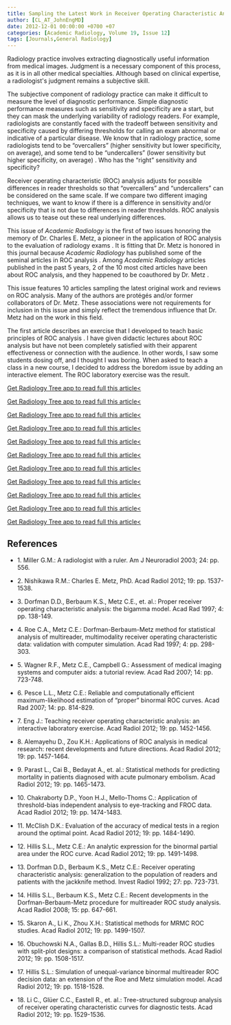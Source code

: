 ```yaml
---
title: Sampling the Latest Work in Receiver Operating Characteristic Analysis
author: [CL_AT_JohnEngMD]
date: 2012-12-01 00:00:00 +0700 +07
categories: [Academic Radiology, Volume 19, Issue 12]
tags: [Journals,General Radiology]
---
```

Radiology practice involves extracting diagnostically useful information from medical images. Judgment is a necessary component of this process, as it is in all other medical specialties. Although based on clinical expertise, a radiologist's judgment remains a subjective skill.

The subjective component of radiology practice can make it difficult to measure the level of diagnostic performance. Simple diagnostic performance measures such as sensitivity and specificity are a start, but they can mask the underlying variability of radiology readers. For example, radiologists are constantly faced with the tradeoff between sensitivity and specificity caused by differing thresholds for calling an exam abnormal or indicative of a particular disease. We know that in radiology practice, some radiologists tend to be “overcallers” (higher sensitivity but lower specificity, on average), and some tend to be “undercallers” (lower sensitivity but higher specificity, on average) . Who has the “right” sensitivity and specificity?

Receiver operating characteristic (ROC) analysis adjusts for possible differences in reader thresholds so that “overcallers” and “undercallers” can be considered on the same scale. If we compare two different imaging techniques, we want to know if there is a difference in sensitivity and/or specificity that is not due to differences in reader thresholds. ROC analysis allows us to tease out these real underlying differences.

This issue of _Academic Radiology_ is the first of two issues honoring the memory of Dr. Charles E. Metz, a pioneer in the application of ROC analysis to the evaluation of radiology exams . It is fitting that Dr. Metz is honored in this journal because _Academic Radiology_ has published some of the seminal articles in ROC analysis . Among _Academic Radiology_ articles published in the past 5 years, 2 of the 10 most cited articles have been about ROC analysis, and they happened to be coauthored by Dr. Metz .

This issue features 10 articles sampling the latest original work and reviews on ROC analysis. Many of the authors are protégés and/or former collaborators of Dr. Metz. These associations were not requirements for inclusion in this issue and simply reflect the tremendous influence that Dr. Metz had on the work in this field.

The first article describes an exercise that I developed to teach basic principles of ROC analysis . I have given didactic lectures about ROC analysis but have not been completely satisfied with their apparent effectiveness or connection with the audience. In other words, I saw some students dosing off, and I thought I was boring. When asked to teach a class in a new course, I decided to address the boredom issue by adding an interactive element. The ROC laboratory exercise was the result.

[Get Radiology Tree app to read full this article<](https://clinicalpub.com/app)

[Get Radiology Tree app to read full this article<](https://clinicalpub.com/app)

[Get Radiology Tree app to read full this article<](https://clinicalpub.com/app)

[Get Radiology Tree app to read full this article<](https://clinicalpub.com/app)

[Get Radiology Tree app to read full this article<](https://clinicalpub.com/app)

[Get Radiology Tree app to read full this article<](https://clinicalpub.com/app)

[Get Radiology Tree app to read full this article<](https://clinicalpub.com/app)

[Get Radiology Tree app to read full this article<](https://clinicalpub.com/app)

[Get Radiology Tree app to read full this article<](https://clinicalpub.com/app)

[Get Radiology Tree app to read full this article<](https://clinicalpub.com/app)

[Get Radiology Tree app to read full this article<](https://clinicalpub.com/app)

## References

- 1\. Miller G.M.: A radiologist with a ruler. Am J Neuroradiol 2003; 24: pp. 556.


- 2\. Nishikawa R.M.: Charles E. Metz, PhD. Acad Radiol 2012; 19: pp. 1537-1538.


- 3\. Dorfman D.D., Berbaum K.S., Metz C.E., et. al.: Proper receiver operating characteristic analysis: the bigamma model. Acad Rad 1997; 4: pp. 138-149.


- 4\. Roe C.A., Metz C.E.: Dorfman-Berbaum-Metz method for statistical analysis of multireader, multimodality receiver operating characteristic data: validation with computer simulation. Acad Rad 1997; 4: pp. 298-303.


- 5\. Wagner R.F., Metz C.E., Campbell G.: Assessment of medical imaging systems and computer aids: a tutorial review. Acad Rad 2007; 14: pp. 723-748.


- 6\. Pesce L.L., Metz C.E.: Reliable and computationally efficient maximum-likelihood estimation of “proper” binormal ROC curves. Acad Rad 2007; 14: pp. 814-829.


- 7\. Eng J.: Teaching receiver operating characteristic analysis: an interactive laboratory exercise. Acad Radiol 2012; 19: pp. 1452-1456.


- 8\. Alemayehu D., Zou K.H.: Applications of ROC analysis in medical research: recent developments and future directions. Acad Radiol 2012; 19: pp. 1457-1464.


- 9\. Parast L., Cai B., Bedayat A., et. al.: Statistical methods for predicting mortality in patients diagnosed with acute pulmonary embolism. Acad Radiol 2012; 19: pp. 1465-1473.


- 10\. Chakraborty D.P., Yoon H.J., Mello-Thoms C.: Application of threshold-bias independent analysis to eye-tracking and FROC data. Acad Radiol 2012; 19: pp. 1474-1483.


- 11\. McClish D.K.: Evaluation of the accuracy of medical tests in a region around the optimal point. Acad Radiol 2012; 19: pp. 1484-1490.


- 12\. Hillis S.L., Metz C.E.: An analytic expression for the binormal partial area under the ROC curve. Acad Radiol 2012; 19: pp. 1491-1498.


- 13\. Dorfman D.D., Berbaum K.S., Metz C.E.: Receiver operating characteristic analysis: generalization to the population of readers and patients with the jackknife method. Invest Radiol 1992; 27: pp. 723-731.


- 14\. Hillis S.L., Berbaum K.S., Metz C.E.: Recent developments in the Dorfman-Berbaum-Metz procedure for multireader ROC study analysis. Acad Radiol 2008; 15: pp. 647-661.


- 15\. Skaron A., Li K., Zhou X.H.: Statistical methods for MRMC ROC studies. Acad Radiol 2012; 19: pp. 1499-1507.


- 16\. Obuchowski N.A., Gallas B.D., Hillis S.L.: Multi-reader ROC studies with split-plot designs: a comparison of statistical methods. Acad Radiol 2012; 19: pp. 1508-1517.


- 17\. Hillis S.L.: Simulation of unequal-variance binormal multireader ROC decision data: an extension of the Roe and Metz simulation model. Acad Radiol 2012; 19: pp. 1518-1528.


- 18\. Li C., Glüer C.C., Eastell R., et. al.: Tree-structured subgroup analysis of receiver operating characteristic curves for diagnostic tests. Acad Radiol 2012; 19: pp. 1529-1536.